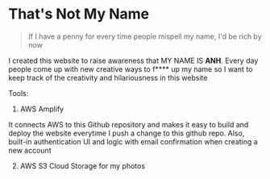 # That's Not My Name

> If I have a penny for every time people mispell my name, I'd be rich by now

I created this website to raise awareness that MY NAME IS **ANH**. Every day people come up with new creative ways to f**** up my name so I want to keep track of the creativity and hilariousness in this website

Tools:
1) AWS Amplify

It connects AWS to this Github repository and makes it easy to build and deploy the website everytime I push a change to this github repo. Also, built-in authentication UI and logic with email confirmation when creating a new account

2) AWS S3
Cloud Storage for my photos
